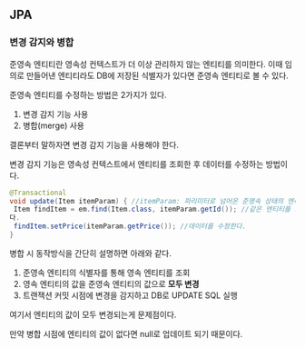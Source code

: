 ## JPA

### 변경 감지와 병합

준영속 엔티티란 영속성 컨텍스트가 더 이상 관리하지 않는 엔티티를 의미한다. 이때 임의로 만들어낸 엔티티라도 DB에 저장된 식별자가 있다면 준영속 엔티티로 볼 수 있다.

준영속 엔티티를 수정하는 방법은 2가지가 있다.
1. 변경 감지 기능 사용
2. 병합(merge) 사용

결론부터 말하자면 변경 감지 기능을 사용해야 한다.

변경 감지 기능은 영속성 컨텍스트에서 엔티티를 조회한 후 데이터를 수정하는 방법이다. 

```java
@Transactional
void update(Item itemParam) { //itemParam: 파리미터로 넘어온 준영속 상태의 엔티티
 Item findItem = em.find(Item.class, itemParam.getId()); //같은 엔티티를 조회한
다.
 findItem.setPrice(itemParam.getPrice()); //데이터를 수정한다.
}
```

병합 시 동작방식을 간단히 설명하면 아래와 같다.

1. 준영속 엔티티의 식별자를 통해 영속 엔티티를 조회
2. 영속 엔티티의 값을 준영속 엔티티의 값으로 **모두 변경**
3. 트랜잭션 커밋 시점에 변경을 감지하고 DB로 UPDATE SQL 실행

여기서 엔티티의 값이 모두 변경되는게 문제점이다.

만약 병합 시점에 엔티티의 값이 없다면 null로 업데이트 되기 때문이다.